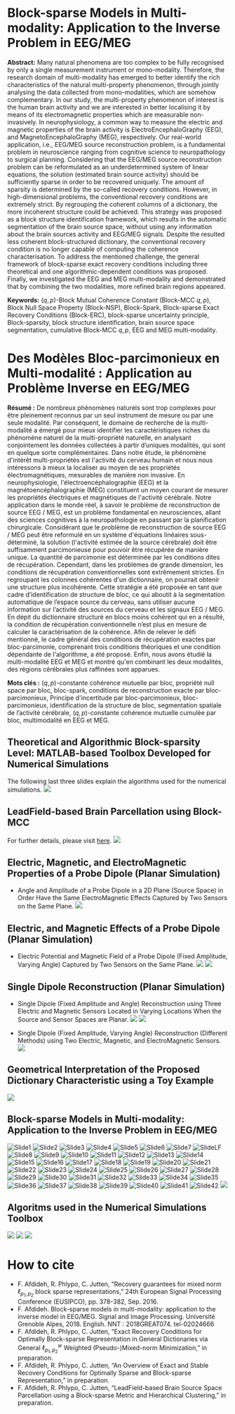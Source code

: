 # Block-sparse Models in Multi-modality: Application to the Inverse Problem in EEG/MEG
**Abstract:** Many natural phenomena are too complex to be fully recognised by only a single measurement instrument or mono-modality. Therefore, the research domain of multi-modality has emerged to better identify the rich characteristics of the natural multi-property phenomenon, through jointly analysing the data collected from mono-modalities, which are somehow complementary. In our study, the multi-property phenomenon of interest is the human brain activity and we are interested in better localising it by means of its electromagnetic properties which are measurable non-invasively. In neurophysiology, a common way to measure the electric and magnetic properties of the brain activity is ElectroEncephaloGraphy (EEG), and MagnetoEncephaloGraphy (MEG), respectively. Our real-world application, i.e., EEG/MEG source reconstruction problem, is a fundamental problem in neuroscience ranging from cognitive science to neuropathology to surgical planning. Considering that the EEG/MEG source reconstruction problem can be reformulated as an underdetermined system of linear equations, the solution (estimated brain source activity) should be sufficiently sparse in order to be recovered uniquely. The amount of sparsity is determined by the so-called recovery conditions. However, in high-dimensional problems, the conventional recovery conditions are extremely strict. By regrouping the coherent columns of a dictionary, the more incoherent structure could be achieved. This strategy was proposed as a block structure identification framework, which results in the automatic segmentation of the brain source space, without using any information about the brain sources activity and EEG/MEG signals. Despite the resulted less coherent block-structured dictionary, the conventional recovery condition is no longer capable of computing the coherence characterisation. To address the mentioned challenge, the general framework of block-sparse exact recovery conditions including three theoretical and one algorithmic-dependent conditions was proposed. Finally, we investigated the EEG and MEG multi-modality and demonstrated that by combining the two modalities, more refined brain regions appeared.

**Keywords:** $({q,p})$-Block Mutual Coherence Constant (Block-MCC ${q,p}$), Block Null Space Property (Block-NSP), Block-Spark, Block-sparse Exact Recovery Conditions (Block-ERC), block-sparse uncertainty principle, Block-sparsity, block structure identification, brain source space segmentation, cumulative Block-MCC ${q,p}$, EEG and MEG multi-modality.

# Des Modèles Bloc-parcimonieux en Multi-modalité : Application au Problème Inverse en EEG/MEG
**Résumé :** De nombreux phénomènes naturels sont trop complexes pour être pleinement reconnus par un seul instrument de mesure ou par une seule modalité. Par conséquent, le domaine de recherche de la multi-modalité a émergé pour mieux identifier les caractéristiques riches du phénomène naturel de la multi-propriété naturelle, en analysant conjointement les données collectées à partir d’uniques modalités, qui sont en quelque sorte complémentaires. Dans notre étude, le phénomène d'intérêt multi-propriétés est l'activité du cerveau humain et nous nous intéressons à mieux la localiser au moyen de ses propriétés électromagnétiques, mesurables de manière non invasive. En neurophysiologie, l'électroencéphalographie (EEG) et la magnétoencéphalographie (MEG) constituent un moyen courant de mesurer les propriétés électriques et magnétiques de l'activité cérébrale. Notre application dans le monde réel, à savoir le problème de reconstruction de source EEG / MEG, est un problème fondamental en neurosciences, allant des sciences cognitives à la neuropathologie en passant par la planification chirurgicale. Considérant que le problème de reconstruction de source EEG / MEG peut être reformulé en un système d'équations linéaires sous-déterminé, la solution (l'activité estimée de la source cérébrale) doit être suffisamment parcimonieuse pour pouvoir être récupérée de manière unique. La quantité de parcimonie est déterminée par les conditions dites de récupération. Cependant, dans les problèmes de grande dimension, les conditions de récupération conventionnelles sont extrêmement strictes. En regroupant les colonnes cohérentes d'un dictionnaire, on pourrait obtenir une structure plus incohérente. Cette stratégie a été proposée en tant que cadre d’identification de structure de bloc, ce qui aboutit à la segmentation automatique de l’espace source du cerveau, sans utiliser aucune information sur l’activité des sources du cerveau et les signaux EEG / MEG. En dépit du dictionnaire structuré en blocs moins cohérent qui en a résulté, la condition de récupération conventionnelle n’est plus en mesure de calculer la caractérisation de la cohérence. Afin de relever le défi mentionné, le cadre général des conditions de récupération exactes par bloc-parcimonie, comprenant trois conditions théoriques et une condition dépendante de l'algorithme, a été proposé. Enfin, nous avons étudié la multi-modalité EEG et MEG et montré qu'en combinant les deux modalités, des régions cérébrales plus raffinées sont apparues.

**Mots clés :** $({q,p})$-constante cohérence mutuelle par bloc, propriété null space par bloc, bloc-spark, conditions de reconstruction exacte par bloc-parcimonieux, Principe d'incertitude par bloc-parcimonieux, bloc-parcimonieux, identification de la structure de bloc, segmentation spatiale de l’activité cérébrale, $({q,p})$-constante cohérence mutuelle cumulée par bloc, multimodalité en EEG et MEG.

## Theoretical and Algorithmic Block-sparsity Level: MATLAB-based Toolbox Developed for Numerical Simulations
The following last three slides explain the algorithms used for the numerical simulations.
![](/ppt/BlockSparsityNumericalSimulation.gif)

## LeadField-based Brain Parcellation using Block-MCC
For further details, please visit [here](!https://github.com/fardinafdideh/LeadField-based-Brain-Parcellation/tree/main).
![](/ppt/average-2,2.gif)

## Electric, Magnetic, and ElectroMagnetic Properties of a Probe Dipole (Planar Simulation)
* Angle and Amplitude of a Probe Dipole in a 2D Plane (Source Space) in Order Have the Same ElectroMagnetic Effects Captured by Two Sensors on the Same Plane.
![](/ppt/twoDimSourceTwoSensor-SameSurface.png)

## Electric, and Magnetic Effects of a Probe Dipole (Planar Simulation)
* Electric Potential and Magnetic Field of a Probe Dipole (Fixed Amplitude, Varying Angle) Captured by Two Sensors on the Same Plane.
![](/ppt/ElectroMagneticDipole.png)
![](/ppt/ElectroMagneticDipole.gif)

## Single Dipole Reconstruction (Planar Simulation)
* Single Dipole (Fixed Amplitude and Angle) Reconstruction using Three Electric and Magnetic Sensors Located in Varying Locations When the Source and Sensor Spaces are Planar.
![](/ppt/twoDimSourceSensor-twoSurfaces.png)
![](/ppt/twoDimSourceSensor-twoSurfaces.gif)

* Single Dipole (Fixed Amplitude, Varying Angle) Reconstruction (Different Methods) using Two Electric, Magnetic, and ElectroMagnetic Sensors.
![](/ppt/ElectroMagneticSourceReconstruction.gif)

## Geometrical Interpretation of the Proposed Dictionary Characteristic using a Toy Example
![](/ppt/BMCC-geometrical.png)

## Block-sparse Models in Multi-modality: Application to the Inverse Problem in EEG/MEG
![Slide1](/ppt/Slide1.PNG)
![Slide2](/ppt/Slide2.PNG)
![Slide3](/ppt/Slide3.PNG)
![Slide4](/ppt/Slide4.PNG)
![Slide5](/ppt/Slide5.PNG)
![Slide6](/ppt/Slide6.PNG)
![Slide7](/ppt/Slide7.PNG)
![SlideLF](/ppt/LF.gif)
![Slide8](/ppt/Slide8.PNG)
![Slide9](/ppt/Slide9.PNG)
![Slide10](/ppt/Slide10.PNG)
![Slide11](/ppt/Slide11.PNG)
![Slide12](/ppt/Slide12.PNG)
![Slide13](/ppt/Slide13.PNG)
![Slide14](/ppt/Slide14.PNG)
![Slide15](/ppt/Slide15.PNG)
![Slide16](/ppt/Slide16.PNG)
![Slide17](/ppt/Slide17.PNG)
![Slide18](/ppt/Slide18.PNG)
![Slide19](/ppt/Slide19.PNG)
![Slide20](/ppt/Slide20.PNG)
![Slide21](/ppt/Slide21.PNG)
![Slide22](/ppt/Slide22.PNG)
![Slide23](/ppt/Slide23.PNG)
![Slide24](/ppt/Slide24.PNG)
![Slide25](/ppt/Slide25.PNG)
![Slide26](/ppt/Slide26.PNG)
![Slide27](/ppt/Slide27.PNG)
![Slide28](/ppt/Slide28.PNG)
![Slide29](/ppt/Slide29.PNG)
![Slide30](/ppt/Slide30.PNG)
![Slide31](/ppt/Slide31.PNG)
![Slide32](/ppt/Slide32.PNG)
![Slide33](/ppt/Slide33.PNG)
![Slide34](/ppt/Slide34.PNG)
![Slide35](/ppt/Slide35.PNG)
![Slide36](/ppt/Slide36.PNG)
![Slide37](/ppt/Slide37.PNG)
![Slide38](/ppt/Slide38.PNG)
![Slide39](/ppt/Slide39.PNG)
![Slide40](/ppt/Slide40.PNG)
![Slide41](/ppt/Slide41.PNG)
![Slide42](/ppt/Slide42.PNG)
![](/ppt/Slide43.PNG)

## Algoritms used in the Numerical Simulations Toolbox 
![](/ppt/Diapositive1.PNG)
![](/ppt/Diapositive2.PNG)
![](/ppt/Diapositive3.PNG)

# How to cite
* F. Afdideh, R. Phlypo, C. Jutten, “Recovery guarantees for mixed norm $\ell_{p_1,p_2}$ block sparse representations,” 24th European Signal Processing Conference (EUSIPCO), pp. 378-382, Sep. 2016.
* F. Afdideh. Block-sparse models in multi-modality: application to the inverse model in EEG/MEG. Signal and Image Processing. Université Grenoble Alpes, 2018. English. NNT : 2018GREAT074. tel-02024666
* F. Afdideh, R. Phlypo, C. Jutten, “Exact Recovery Conditions for Optimally Block-sparse Representation in General Dictionaries via General $\ell^w_{p_1,p_2}$ Weighted (Pseudo-)Mixed-norm Minimization,” in preparation.
* F. Afdideh, R. Phlypo, C. Jutten, “An Overview of Exact and Stable Recovery Conditions for Optimally Sparse and Block-sparse Representation,” in preparation.
* F. Afdideh, R. Phlypo, C. Jutten, “LeadField-based Brain Source Space Parcellation using a Block-sparse Metric and Hierarchical Clustering,” in preparation.
